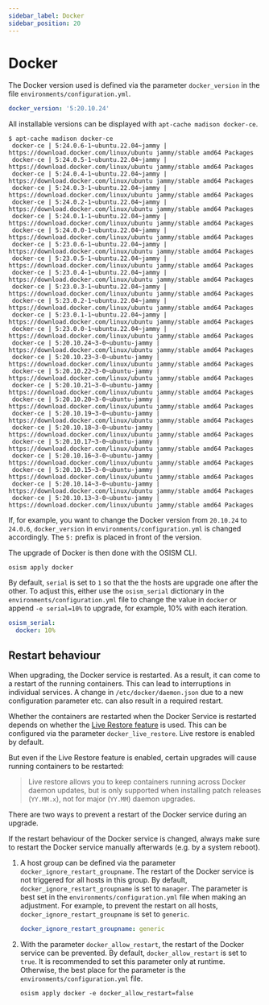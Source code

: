 ```yaml
---
sidebar_label: Docker
sidebar_position: 20
---
```


# Docker

The Docker version used is defined via the parameter `docker_version` in the file
`environments/configuration.yml`.

```yaml
docker_version: '5:20.10.24'
```

All installable versions can be displayed with `apt-cache madison docker-ce`.

```
$ apt-cache madison docker-ce
 docker-ce | 5:24.0.6-1~ubuntu.22.04~jammy | https://download.docker.com/linux/ubuntu jammy/stable amd64 Packages
 docker-ce | 5:24.0.5-1~ubuntu.22.04~jammy | https://download.docker.com/linux/ubuntu jammy/stable amd64 Packages
 docker-ce | 5:24.0.4-1~ubuntu.22.04~jammy | https://download.docker.com/linux/ubuntu jammy/stable amd64 Packages
 docker-ce | 5:24.0.3-1~ubuntu.22.04~jammy | https://download.docker.com/linux/ubuntu jammy/stable amd64 Packages
 docker-ce | 5:24.0.2-1~ubuntu.22.04~jammy | https://download.docker.com/linux/ubuntu jammy/stable amd64 Packages
 docker-ce | 5:24.0.1-1~ubuntu.22.04~jammy | https://download.docker.com/linux/ubuntu jammy/stable amd64 Packages
 docker-ce | 5:24.0.0-1~ubuntu.22.04~jammy | https://download.docker.com/linux/ubuntu jammy/stable amd64 Packages
 docker-ce | 5:23.0.6-1~ubuntu.22.04~jammy | https://download.docker.com/linux/ubuntu jammy/stable amd64 Packages
 docker-ce | 5:23.0.5-1~ubuntu.22.04~jammy | https://download.docker.com/linux/ubuntu jammy/stable amd64 Packages
 docker-ce | 5:23.0.4-1~ubuntu.22.04~jammy | https://download.docker.com/linux/ubuntu jammy/stable amd64 Packages
 docker-ce | 5:23.0.3-1~ubuntu.22.04~jammy | https://download.docker.com/linux/ubuntu jammy/stable amd64 Packages
 docker-ce | 5:23.0.2-1~ubuntu.22.04~jammy | https://download.docker.com/linux/ubuntu jammy/stable amd64 Packages
 docker-ce | 5:23.0.1-1~ubuntu.22.04~jammy | https://download.docker.com/linux/ubuntu jammy/stable amd64 Packages
 docker-ce | 5:23.0.0-1~ubuntu.22.04~jammy | https://download.docker.com/linux/ubuntu jammy/stable amd64 Packages
 docker-ce | 5:20.10.24~3-0~ubuntu-jammy | https://download.docker.com/linux/ubuntu jammy/stable amd64 Packages
 docker-ce | 5:20.10.23~3-0~ubuntu-jammy | https://download.docker.com/linux/ubuntu jammy/stable amd64 Packages
 docker-ce | 5:20.10.22~3-0~ubuntu-jammy | https://download.docker.com/linux/ubuntu jammy/stable amd64 Packages
 docker-ce | 5:20.10.21~3-0~ubuntu-jammy | https://download.docker.com/linux/ubuntu jammy/stable amd64 Packages
 docker-ce | 5:20.10.20~3-0~ubuntu-jammy | https://download.docker.com/linux/ubuntu jammy/stable amd64 Packages
 docker-ce | 5:20.10.19~3-0~ubuntu-jammy | https://download.docker.com/linux/ubuntu jammy/stable amd64 Packages
 docker-ce | 5:20.10.18~3-0~ubuntu-jammy | https://download.docker.com/linux/ubuntu jammy/stable amd64 Packages
 docker-ce | 5:20.10.17~3-0~ubuntu-jammy | https://download.docker.com/linux/ubuntu jammy/stable amd64 Packages
 docker-ce | 5:20.10.16~3-0~ubuntu-jammy | https://download.docker.com/linux/ubuntu jammy/stable amd64 Packages
 docker-ce | 5:20.10.15~3-0~ubuntu-jammy | https://download.docker.com/linux/ubuntu jammy/stable amd64 Packages
 docker-ce | 5:20.10.14~3-0~ubuntu-jammy | https://download.docker.com/linux/ubuntu jammy/stable amd64 Packages
 docker-ce | 5:20.10.13~3-0~ubuntu-jammy | https://download.docker.com/linux/ubuntu jammy/stable amd64 Packages
```

If, for example, you want to change the Docker version from `20.10.24` to `24.0.6`, `docker_version` in
`environments/configuration.yml` is changed accordingly. The `5:` prefix is placed in front of the version.

The upgrade of Docker is then done with the OSISM CLI.

```
osism apply docker
```

By default, `serial` is set to `1` so that the the hosts are upgrade one after the other.
To adjust this, either use the `osism_serial` dictionary in the `environments/configuration.yml` file
to change the value in `docker` or append `-e serial=10%` to upgrade, for example, 10%
with each iteration.

```yaml
osism_serial:
  docker: 10%
```

## Restart behaviour

When upgrading, the Docker service is restarted. As a result, it can come to a restart of the
running containers. This can lead to interruptions in individual services. A change in
`/etc/docker/daemon.json` due to a new configuration parameter etc. can also result in a
required restart.

Whether the containers are restarted when the Docker Service is restarted depends on whether the
[Live Restore feature](https://docs.docker.com/config/containers/live-restore/) is used.
This can be configured via the parameter `docker_live_restore`. Live restore is enabled by default.

But even if the Live Restore feature is enabled, certain upgrades will cause running containers
to be restarted:

> Live restore allows you to keep containers running across Docker daemon updates, but is only
> supported when installing patch releases (`YY.MM.x`), not for major (`YY.MM`) daemon upgrades.

There are two ways to prevent a restart of the Docker service during an upgrade.

If the restart behaviour of the Docker service is changed, always make sure to restart the
Docker service manually afterwards (e.g. by a system reboot).

1. A host group can be defined via the parameter `docker_ignore_restart_groupname`. The
   restart of the Docker service is not triggered for all hosts in this group. By default,
   `docker_ignore_restart_groupname` is set to `manager`. The parameter is best set in the
   `environments/configuration.yml` file when making an adjustment. For example, to prevent
   the restart on all hosts, `docker_ignore_restart_groupname` is set to `generic`.

   ```yaml
   docker_ignore_restart_groupname: generic
   ```

2. With the parameter `docker_allow_restart`, the restart of the Docker service can be
   prevented. By default, `docker_allow_restart` is set to `true`. It is recommended to set
   this parameter only at runtime. Otherwise, the best place for the parameter is the
   `environments/configuration.yml` file.

   ```
   osism apply docker -e docker_allow_restart=false
   ```
